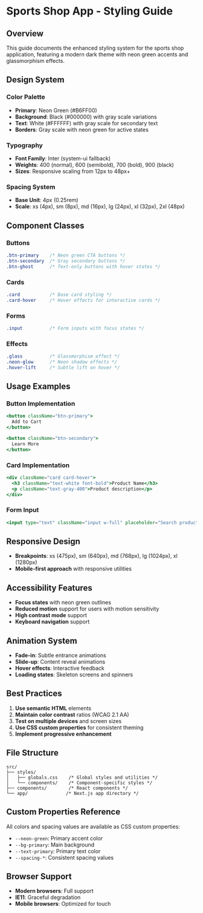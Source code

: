 # Sports Shop App - Styling Guide

## Overview

This guide documents the enhanced styling system for the sports shop application, featuring a modern dark theme with neon green accents and glassmorphism effects.

## Design System

### Color Palette

- **Primary**: Neon Green (#B6FF00)
- **Background**: Black (#000000) with gray scale variations
- **Text**: White (#FFFFFF) with gray scale for secondary text
- **Borders**: Gray scale with neon green for active states

### Typography

- **Font Family**: Inter (system-ui fallback)
- **Weights**: 400 (normal), 600 (semibold), 700 (bold), 900 (black)
- **Sizes**: Responsive scaling from 12px to 48px+

### Spacing System

- **Base Unit**: 4px (0.25rem)
- **Scale**: xs (4px), sm (8px), md (16px), lg (24px), xl (32px), 2xl (48px)

## Component Classes

### Buttons

```css
.btn-primary    /* Neon green CTA buttons */
.btn-secondary  /* Gray secondary buttons */
.btn-ghost      /* Text-only buttons with hover states */
```

### Cards

```css
.card           /* Base card styling */
.card-hover     /* Hover effects for interactive cards */
```

### Forms

```css
.input          /* Form inputs with focus states */
```

### Effects

```css
.glass          /* Glassmorphism effect */
.neon-glow      /* Neon shadow effects */
.hover-lift     /* Subtle lift on hover */
```

## Usage Examples

### Button Implementation

```jsx
<button className="btn-primary">
  Add to Cart
</button>

<button className="btn-secondary">
  Learn More
</button>
```

### Card Implementation

```jsx
<div className="card card-hover">
  <h3 className="text-white font-bold">Product Name</h3>
  <p className="text-gray-400">Product description</p>
</div>
```

### Form Input

```jsx
<input type="text" className="input w-full" placeholder="Search products..." />
```

## Responsive Design

- **Breakpoints**: xs (475px), sm (640px), md (768px), lg (1024px), xl (1280px)
- **Mobile-first approach** with responsive utilities

## Accessibility Features

- **Focus states** with neon green outlines
- **Reduced motion** support for users with motion sensitivity
- **High contrast mode** support
- **Keyboard navigation** support

## Animation System

- **Fade-in**: Subtle entrance animations
- **Slide-up**: Content reveal animations
- **Hover effects**: Interactive feedback
- **Loading states**: Skeleton screens and spinners

## Best Practices

1. **Use semantic HTML** elements
2. **Maintain color contrast** ratios (WCAG 2.1 AA)
3. **Test on multiple devices** and screen sizes
4. **Use CSS custom properties** for consistent theming
5. **Implement progressive enhancement**

## File Structure

```
src/
├── styles/
│   ├── globals.css    /* Global styles and utilities */
│   └── components/    /* Component-specific styles */
├── components/        /* React components */
└── app/              /* Next.js app directory */
```

## Custom Properties Reference

All colors and spacing values are available as CSS custom properties:

- `--neon-green`: Primary accent color
- `--bg-primary`: Main background
- `--text-primary`: Primary text color
- `--spacing-*`: Consistent spacing values

## Browser Support

- **Modern browsers**: Full support
- **IE11**: Graceful degradation
- **Mobile browsers**: Optimized for touch
